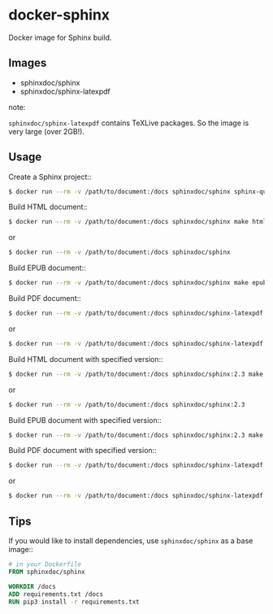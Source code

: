 # docker-sphinx

Docker image for Sphinx build.

## Images

* sphinxdoc/sphinx
* sphinxdoc/sphinx-latexpdf

note:

 ``sphinxdoc/sphinx-latexpdf`` contains TeXLive packages. So the image is very large (over 2GB!).

## Usage

Create a Sphinx project::

```bash
$ docker run --rm -v /path/to/document:/docs sphinxdoc/sphinx sphinx-quickstart
```

Build HTML document::

```bash
$ docker run --rm -v /path/to/document:/docs sphinxdoc/sphinx make html
```

or

```bash
$ docker run --rm -v /path/to/document:/docs sphinxdoc/sphinx
```

Build EPUB document::

```bash
$ docker run --rm -v /path/to/document:/docs sphinxdoc/sphinx make epub
```

Build PDF document::

```bash
$ docker run --rm -v /path/to/document:/docs sphinxdoc/sphinx-latexpdf make latexpdf
```

or

```bash
$ docker run --rm -v /path/to/document:/docs sphinxdoc/sphinx-latexpdf
```

Build HTML document with specified version::

```bash
$ docker run --rm -v /path/to/document:/docs sphinxdoc/sphinx:2.3 make html
```

or

```bash
$ docker run --rm -v /path/to/document:/docs sphinxdoc/sphinx:2.3
```

Build EPUB document with specified version::

```bash
$ docker run --rm -v /path/to/document:/docs sphinxdoc/sphinx:2.3 make epub
```

Build PDF document with specified version::

```bash
$ docker run --rm -v /path/to/document:/docs sphinxdoc/sphinx-latexpdf:2.3 make latexpdf
```

or

```bash
$ docker run --rm -v /path/to/document:/docs sphinxdoc/sphinx-latexpdf:2.3
```

## Tips

If you would like to install dependencies, use ``sphinxdoc/sphinx`` as a base image::

```dockerfile
# in your Dockerfile
FROM sphinxdoc/sphinx

WORKDIR /docs
ADD requirements.txt /docs
RUN pip3 install -r requirements.txt
```
